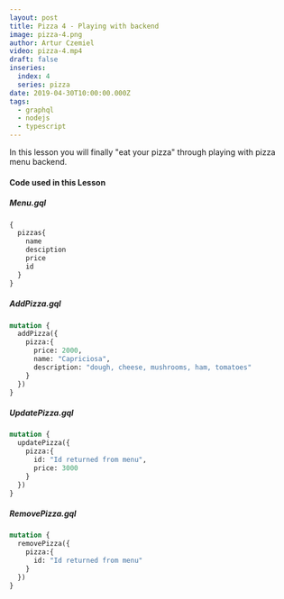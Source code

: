 ```yaml
---
layout: post
title: Pizza 4 - Playing with backend
image: pizza-4.png
author: Artur Czemiel
video: pizza-4.mp4
draft: false
inseries:
  index: 4
  series: pizza
date: 2019-04-30T10:00:00.000Z
tags:
  - graphql
  - nodejs
  - typescript
---
```


In this lesson you will finally "eat your pizza" through playing with pizza menu backend.

#### Code used in this Lesson

##### Menu.gql
```graphql
{
  pizzas{
    name
    desciption
    price
    id
  }
}
```
##### AddPizza.gql
```graphql
mutation {
  addPizza({
    pizza:{
      price: 2000,
      name: "Capriciosa",
      description: "dough, cheese, mushrooms, ham, tomatoes"
    }
  })
}
```
##### UpdatePizza.gql
```graphql
mutation {
  updatePizza({
    pizza:{
      id: "Id returned from menu",
      price: 3000
    }
  })
}
```
##### RemovePizza.gql
```graphql
mutation {
  removePizza({
    pizza:{
      id: "Id returned from menu"
    }
  })
}
```